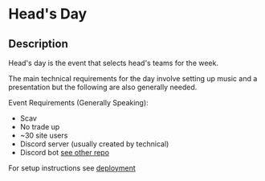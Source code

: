 # Head's Day

## Description

Head's day is the event that selects head's teams for the week.

The main technical requirements for the day involve setting up music and a presentation but the following are also generally needed.

Event Requirements (Generally Speaking):
- Scav
- No trade up
- ~30 site users
- Discord server (usually created by technical)
- Discord bot [see other repo](https://github.com/engfrosh/discord-bot/)

For setup instructions see [deployment](Documents/Setup/Deployment.md)
